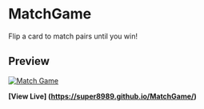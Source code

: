 # MatchGame
Flip a card to match pairs until you win!


## Preview

[![Match Game](https://353a23c500dde3b2ad58-c49fe7e7355d384845270f4a7a0a7aa1.ssl.cf2.rackcdn.com/5d6d42f2dbdf1f944904f961/screenshot.png)](https://super8989.github.io/MatchGame/)

**[View Live] (https://super8989.github.io/MatchGame/)**
